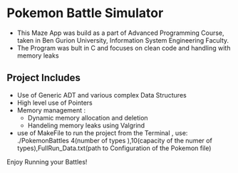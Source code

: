 # Pokemon Battle Simulator
* This Maze App was build as a part of Advanced Programming Course, taken in Ben Gurion University, Information System Engineering Faculty.
* The Program was bult in C and focuses on clean code and handling with memory leaks

## Project Includes
- Use of Generic ADT and various complex Data Structures 
- High level use of Pointers
- Memory management :
    * Dynamic memory allocation and deletion
    * Handeling memory leaks using Valgrind
- use of MakeFile to run the project from the Terminal , use: ./PokemonBattles 4(number of types ),10(capacity of the numer of types),FullRun_Data.txt(path to Configuration of the 
Pokemon file)


Enjoy Running your Battles!
